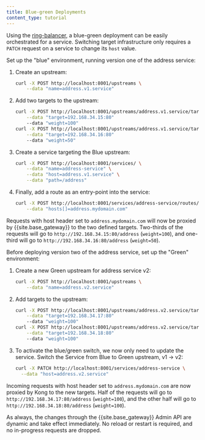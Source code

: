 ```yaml
---
title: Blue-green Deployments
content_type: tutorial
---
```


Using the [ring-balancer](/gateway/latest/how-kong-works/load-balancing/#ring-balancer), a blue-green deployment can be easily orchestrated for
a service. Switching target infrastructure only requires a `PATCH` request on a
service to change its `host` value.

Set up the "blue" environment, running version one of the address service:

1. Create an upstream:
    ```bash
    curl -X POST http://localhost:8001/upstreams \
        --data "name=address.v1.service"
    ```

2. Add two targets to the upstream:
    ```sh
    curl -X POST http://localhost:8001/upstreams/address.v1.service/targets \
        --data "target=192.168.34.15:80"
        --data "weight=100"
    curl -X POST http://localhost:8001/upstreams/address.v1.service/targets \
        --data "target=192.168.34.16:80"
        --data "weight=50"
    ```
3. Create a service targeting the Blue upstream:
    ```sh
    curl -X POST http://localhost:8001/services/ \
        --data "name=address-service" \
        --data "host=address.v1.service" \
        --data "path=/address"
    ```

4. Finally, add a route as an entry-point into the service:
    ```sh
    curl -X POST http://localhost:8001/services/address-service/routes/ \
        --data "hosts[]=address.mydomain.com"
    ```

Requests with host header set to `address.mydomain.com` will now be proxied
by {{site.base_gateway}} to the two defined targets. Two-thirds of the requests will go to
`http://192.168.34.15:80/address` (`weight=100`), and one-third will go to
`http://192.168.34.16:80/address` (`weight=50`).

Before deploying version two of the address service, set up the "Green"
environment:

1. Create a new Green upstream for address service v2:
    ```sh
    curl -X POST http://localhost:8001/upstreams \
        --data "name=address.v2.service"
    ```

2. Add targets to the upstream:
    ```sh
    curl -X POST http://localhost:8001/upstreams/address.v2.service/targets \
        --data "target=192.168.34.17:80"
        --data "weight=100"
    curl -X POST http://localhost:8001/upstreams/address.v2.service/targets \
        --data "target=192.168.34.18:80"
        --data "weight=100"
    ```

3. To activate the blue/green switch, we now only need to update the service.
Switch the Service from Blue to Green upstream, v1 -> v2:

    ```bash
    curl -X PATCH http://localhost:8001/services/address-service \
      --data "host=address.v2.service"
    ```

Incoming requests with host header set to `address.mydomain.com` are now
proxied by Kong to the new targets. Half of the requests will go to
`http://192.168.34.17:80/address` (`weight=100`), and the other half will go to
`http://192.168.34.18:80/address` (`weight=100`).

As always, the changes through the {{site.base_gateway}} Admin API are dynamic and take
effect immediately. No reload or restart is required, and no in-progress
requests are dropped.
